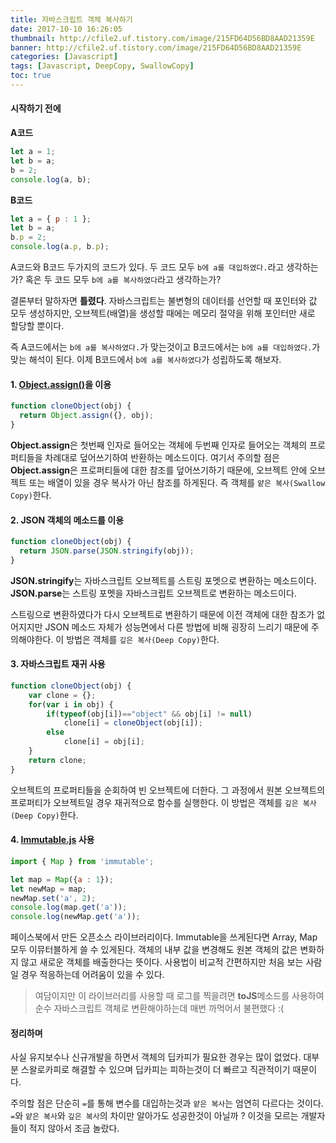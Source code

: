 ```yaml
---
title: 자바스크립트 객체 복사하기
date: 2017-10-10 16:26:05
thumbnail: http://cfile2.uf.tistory.com/image/215FD64D56BD8AAD21359E
banner: http://cfile2.uf.tistory.com/image/215FD64D56BD8AAD21359E
categories: [Javascript]
tags: [Javascript, DeepCopy, SwallowCopy]
toc: true
---
```


#### 시작하기 전에

**A코드**
```js
let a = 1;
let b = a;
b = 2;
console.log(a, b);
```
**B코드**
```js
let a = { p : 1 };
let b = a;
b.p = 2;
console.log(a.p, b.p);
```
A코드와 B코드 두가지의 코드가 있다.
두 코드 모두 `b에 a를 대입하였다.`라고 생각하는가?
혹은
두 코드 모두 `b에 a를 복사하였다`라고 생각하는가?
<!-- more -->
결론부터 말하자면 **틀렸다**.
자바스크립트는 불변형의 데이터를 선언할 때 포인터와 값 모두 생성하지만,
오브젝트(배열)을 생성할 때에는 메모리 절약을 위해 포인터만 새로 할당할 뿐이다.

즉 A코드에서는 `b에 a를 복사하였다.`가 맞는것이고
B코드에서는 `b에 a를 대입하였다.`가 맞는 해석이 된다.
이제 B코드에서 `b에 a를 복사하였다`가 성립하도록 해보자.

#### 1. [Object.assign()](https://developer.mozilla.org/ko/docs/Web/JavaScript/Reference/Global_Objects/Object/assign)을 이용

```js
function cloneObject(obj) {
  return Object.assign({}, obj);
}
```

**Object.assign**은 첫번째 인자로 들어오는 객체에 두번째 인자로 들어오는 객체의 프로퍼티들을 차례대로 덮어쓰기하여 반환하는 메소드이다.
여기서 주의할 점은 **Object.assign**은 프로퍼티들에 대한 참조를 덮어쓰기하기 때문에, 오브젝트 안에 오브젝트 또는 배열이 있을 경우 복사가 아닌 참조를 하게된다.
즉 객체를 `얕은 복사(Swallow Copy)`한다.

#### 2. JSON 객체의 메소드를 이용
```js
function cloneObject(obj) {
  return JSON.parse(JSON.stringify(obj));
}
```
**JSON.stringify**는 자바스크립트 오브젝트를 스트링 포멧으로 변환하는 메소드이다.
**JSON.parse**는 스트링 포멧을 자바스크립트 오브젝트로 변환하는 메소드이다.

스트링으로 변환하였다가 다시 오브젝트로 변환하기 때문에 이전 객체에 대한 참조가 없어지지만 JSON 메소드 자체가 성능면에서 다른 방법에 비해 굉장히 느리기 때문에 주의해야한다.
이 방법은 객체를 `깊은 복사(Deep Copy)`한다.

#### 3. 자바스크립트 재귀 사용
```js
function cloneObject(obj) {
    var clone = {};
    for(var i in obj) {
        if(typeof(obj[i])=="object" && obj[i] != null)
            clone[i] = cloneObject(obj[i]);
        else
            clone[i] = obj[i];
    }
    return clone;
}
```

오브젝트의 프로퍼티들을 순회하여 빈 오브젝트에 더한다. 그 과정에서 원본 오브젝트의 프로퍼티가 오브젝트일 경우 재귀적으로 함수를 실행한다.
이 방법은 객체를 `깊은 복사(Deep Copy)`한다.

#### 4. [Immutable.js](https://facebook.github.io/immutable-js/) 사용
```js
import { Map } from 'immutable';

let map = Map({a : 1});
let newMap = map;
newMap.set('a', 2);
console.log(map.get('a'));
console.log(newMap.get('a'));
```
페이스북에서 만든 오픈소스 라이브러리이다.
Immutable을 쓰게된다면 Array, Map 모두 이뮤터블하게 쓸 수 있게된다.
객체의 내부 값을 변경해도 원본 객체의 값은 변화하지 않고 새로운 객체를 배출한다는 뜻이다.
사용법이 비교적 간편하지만 처음 보는 사람일 경우 적응하는데 어려움이 있을 수 있다.

> 여담이지만 이 라이브러리를 사용할 때 로그를 찍을려면 **toJS**메소드를 사용하여 순수 자바스크립트 객체로 변환해야하는데 매번 까먹어서 불편했다 :(

#### 정리하며

사실 유지보수나 신규개발을 하면서 객체의 딥카피가 필요한 경우는 많이 없었다.
대부분 스왈로카피로 해결할 수 있으며 딥카피는 피하는것이 더 빠르고 직관적이기 때문이다.

주의할 점은 단순히 `=`를 통해 변수를 대입하는것과  `얕은 복사`는 엄연히 다르다는 것이다.
`=`와 `얕은 복사`와 `깊은 복사`의 차이만 알아가도 성공한것이 아닐까 ?
이것을 모르는 개발자들이 적지 않아서 조금 놀랐다.